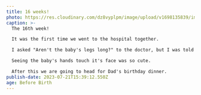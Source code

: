 ```yaml
---
title: 16 weeks!
photo: https://res.cloudinary.com/dz8vyplpm/image/upload/v1698135839/img_7207_hsvyx9.jpg
caption: >-
  The 16th week!

  It was the first time we went to the hospital together.

  I asked "Aren't the baby's legs long?" to the doctor, but I was told "Looks normal to me". Haha

  Seeing the baby's hands touch it's face was so cute.

  After this we are going to head for Dad's birthday dinner.
publish-date: 2023-07-21T15:39:12.550Z
age: Before Birth
---
```

